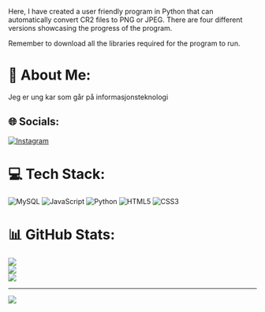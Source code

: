 Here, I have created a user friendly program in Python that can automatically convert CR2 files to PNG or JPEG. There are four different versions showcasing the progress of the program.

Remember to download all the libraries required for the program to run.

# 💫 About Me:
Jeg er ung kar som går på informasjonsteknologi 


## 🌐 Socials:
[![Instagram](https://img.shields.io/badge/Instagram-%23E4405F.svg?logo=Instagram&logoColor=white)](https://instagram.com/henrikstorberg) 

# 💻 Tech Stack:
![MySQL](https://img.shields.io/badge/mysql-4479A1.svg?style=for-the-badge&logo=mysql&logoColor=white) ![JavaScript](https://img.shields.io/badge/javascript-%23323330.svg?style=for-the-badge&logo=javascript&logoColor=%23F7DF1E) ![Python](https://img.shields.io/badge/python-3670A0?style=for-the-badge&logo=python&logoColor=ffdd54) ![HTML5](https://img.shields.io/badge/html5-%23E34F26.svg?style=for-the-badge&logo=html5&logoColor=white) ![CSS3](https://img.shields.io/badge/css3-%231572B6.svg?style=for-the-badge&logo=css3&logoColor=white)
# 📊 GitHub Stats:
![](https://github-readme-stats.vercel.app/api?username=on200w&theme=dark&hide_border=false&include_all_commits=false&count_private=false)<br/>
![](https://github-readme-streak-stats.herokuapp.com/?user=on200w&theme=dark&hide_border=false)<br/>
![](https://github-readme-stats.vercel.app/api/top-langs/?username=on200w&theme=dark&hide_border=false&include_all_commits=false&count_private=false&layout=compact)

---
[![](https://visitcount.itsvg.in/api?id=on200w&icon=0&color=0)](https://visitcount.itsvg.in)

<!-- Proudly created with GPRM ( https://gprm.itsvg.in ) -->
